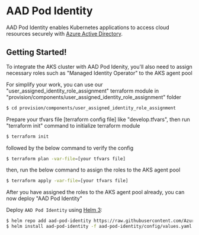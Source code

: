 # AAD Pod Identity

AAD Pod Identity enables Kubernetes applications to access cloud resources securely with [Azure Active Directory](https://azure.microsoft.com/en-us/services/active-directory/).

## Getting Started!

To integrate the AKS cluster with AAD Pod Idenity, you'll also need to assign necessary roles such as "Managed Identity Operator" to the AKS agent pool

For simplify your work, you can use our "user_assigned_identity_role_assignment" terraform module in "provision/components/user_assigned_identity_role_assignment" folder

```sh
$ cd provision/components/user_assigned_identity_role_assignment
```

Prepare your tfvars file [terraform config file] like "develop.tfvars", then run "terraform init" command to initialize terraform module

```sh
$ terraform init
```

followed by the below command to verify the config

```sh
$ terraform plan -var-file=[your tfvars file]
```

then, run the below command to assign the roles to the AKS agent pool

```sh
$ terraform apply -var-file=[your tfvars file]
```

After you have assigned the roles to the AKS agent pool already, you can now deploy "AAD Pod Identity"

Deploy `AAD Pod Identity` using [Helm 3](https://v3.helm.sh/):

```bash
$ helm repo add aad-pod-identity https://raw.githubusercontent.com/Azure/aad-pod-identity/master/charts
$ helm install aad-pod-identity -f aad-pod-identity/config/values.yaml aad-pod-identity/aad-pod-identity -n kube-system
```